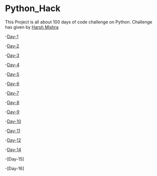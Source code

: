 # Python_Hack

This Project is all about 100 days of code challenge on Python. Challenge has given by [Harsh Mishra](https://github.com/HarshCasper)

-[Day-1](Band_name_Generator.py)

-[Day-2](tip_calculator)

-[Day-3](treasure_island)

-[Day-4](rock_paper_scissors)

-[Day-5](Password_Generator.py)

-[Day-6](Escaping_Maze)

-[Day-7](Hangman)

-[Day-8](caesar_cipher)

-[Day-9](blind_auction)

-[Day-10](calculator)

-[Day-11](black_jack)

-[Day-12](guess_the_number)

-[Day-14](higher_lower)

-[Day-15]

-[Day-16]
